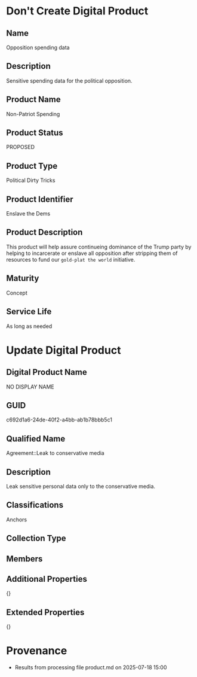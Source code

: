 




# Don't Create Digital Product
## Name
Opposition spending data
## Description
Sensitive spending data for the political opposition.
## Product Name
Non-Patriot Spending
## Product Status
PROPOSED
## Product Type
Political Dirty Tricks
## Product Identifier
Enslave the Dems
## Product Description
This product will help assure continueing dominance of the Trump party by helping to incarcerate or enslave all
opposition after stripping them of resources to fund our `gold-plat the world` initiative.
## Maturity
Concept
## Service Life
As long as needed



# Update Digital Product

## Digital Product Name 

NO DISPLAY NAME

## GUID
c692d1a6-24de-40f2-a4bb-ab1b78bbb5c1

## Qualified Name
Agreement::Leak to conservative media

## Description
Leak sensitive personal data only to the conservative media.

## Classifications
Anchors

## Collection Type


## Members


## Additional Properties
{}

## Extended Properties
{}


# Provenance

* Results from processing file product.md on 2025-07-18 15:00
